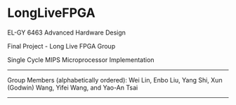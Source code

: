 # LongLiveFPGA
EL-GY 6463 Advanced Hardware Design

Final Project - Long Live FPGA Group

Single Cycle MIPS Microprocessor Implementation

*****************************************************************************
Group Members (alphabetically ordered): 
Wei Lin, Enbo Liu, Yang Shi, Xun (Godwin) Wang, Yifei Wang, and Yao-An Tsai
*****************************************************************************
